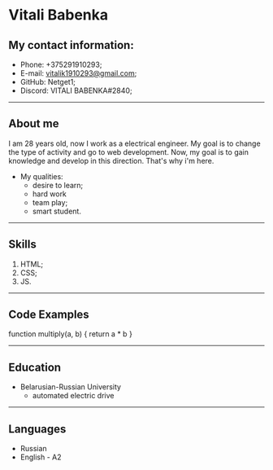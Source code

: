 # Vitali Babenka

## My contact information:

* Phone: +375291910293;
* E-mail: vitalik1910293@gmail.com;
* GitHub: Netget1;
* Discord: VITALI BABENKA#2840;
***
## About me

I am 28 years old, now I work as a electrical engineer. My goal is to change the type of activity and go to web development. Now, my goal is to gain knowledge and develop in this direction. That's why i'm here.


* My qualities:
  + desire to learn;
  + hard work
  + team play;
  + smart student.

***

## Skills
1. HTML;
2. CSS;
3. JS.

***
## Code Examples

function multiply(a, b) {
  return a * b
} ​

***
## Education
* Belarusian-Russian University
  + automated electric drive
***
## Languages 
* Russian
* English - A2
